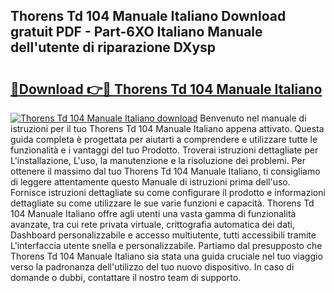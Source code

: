## Thorens Td 104 Manuale Italiano Download gratuit PDF - Part-6XO Italiano Manuale dell'utente di riparazione DXysp

# <h2><a href="http://dfgfqp.blite.top/?on=Thorens+Td+104+Manuale+Italiano">🔗Download 👉🔴 Thorens Td 104 Manuale Italiano</a></h2>

[![Thorens Td 104 Manuale Italiano download](https://i.imgur.com/lujVjoI.png)](http://dfgfqp.blite.top/?on=Thorens+Td+104+Manuale+Italiano)
Benvenuto nel manuale di istruzioni per il tuo Thorens Td 104 Manuale Italiano appena attivato. Questa guida completa è progettata per aiutarti a comprendere e utilizzare tutte le funzionalità e i vantaggi del tuo Prodotto. Troverai istruzioni dettagliate per L'installazione, L'uso, la manutenzione e la risoluzione dei problemi. Per ottenere il massimo dal tuo Thorens Td 104 Manuale Italiano, ti consigliamo di leggere attentamente questo Manuale di istruzioni prima dell'uso. Fornisce istruzioni dettagliate su come configurare il prodotto e informazioni dettagliate su come utilizzare le sue varie funzioni e capacità. Thorens Td 104 Manuale Italiano offre agli utenti una vasta gamma di funzionalità avanzate, tra cui rete privata virtuale, crittografia automatica dei dati, Dashboard personalizzabile e accesso multiutente, tutti accessibili tramite L'interfaccia utente snella e personalizzabile. Partiamo dal presupposto che Thorens Td 104 Manuale Italiano sia stata una guida cruciale nel tuo viaggio verso la padronanza dell'utilizzo del tuo nuovo dispositivo. In caso di domande o dubbi, contattare il nostro team di supporto.
